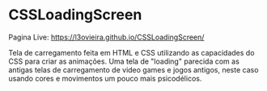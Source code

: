 # CSSLoadingScreen

Pagina Live: https://l3ovieira.github.io/CSSLoadingScreen/

Tela de carregamento feita em HTML e CSS utilizando as capacidades do CSS para criar as animações. 
Uma tela de "loading" parecida com as antigas telas de carregamento de video games e jogos antigos, neste caso usando cores e movimentos um pouco mais psicodélicos.
